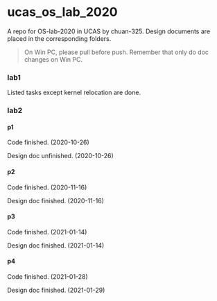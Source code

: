 # ucas_os_lab_2020

A repo for OS-lab-2020 in UCAS by chuan-325. Design documents are placed in the corresponding folders.

> On Win PC, please pull before push. Remember that only do doc changes on Win PC.

### lab1

Listed tasks except kernel relocation are done.

### lab2

#### p1

Code finished. (2020-10-26)

Design doc unfinished. (2020-10-26)

#### p2

Code finished. (2020-11-16)

Design doc finished. (2020-11-16)

#### p3

Code finished. (2021-01-14)

Design doc finished. (2021-01-14)

#### p4

Code finished. (2021-01-28)

Design doc finished. (2021-01-29)